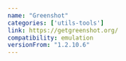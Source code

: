```yaml
---
name: "Greenshot"
categories: ['utils-tools']
link: https://getgreenshot.org/
compatibility: emulation
versionFrom: "1.2.10.6"
---
```



